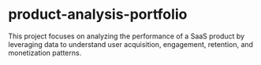 # product-analysis-portfolio
This project focuses on analyzing the performance of a SaaS product by leveraging data to understand user acquisition, engagement, retention, and monetization patterns.
